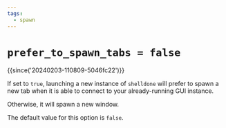 ```yaml
---
tags:
  - spawn
---
```


# `prefer_to_spawn_tabs = false`

{{since('20240203-110809-5046fc22')}}

If set to `true`, launching a new instance of `shelldone` will prefer to
spawn a new tab when it is able to connect to your already-running GUI
instance.

Otherwise, it will spawn a new window.

The default value for this option is `false`.
